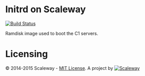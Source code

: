 # Initrd on Scaleway
[![Build Status](https://travis-ci.org/scaleway/initrd.svg?branch=master)](https://travis-ci.org/scaleway/initrd)

Ramdisk image used to boot the C1 servers.

# Licensing

© 2014-2015 Scaleway - [MIT License](https://github.com/scaleway/image-tools/blob/master/LICENSE).
A project by [![Scaleway](https://avatars1.githubusercontent.com/u/5185491?v=3&s=42)](https://www.scaleway.com/)
